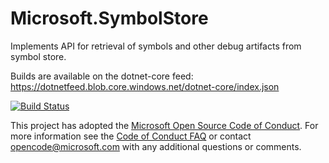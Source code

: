 # Microsoft.SymbolStore

Implements API for retrieval of symbols and other debug artifacts from symbol store.

Builds are available on the dotnet-core feed: https://dotnetfeed.blob.core.windows.net/dotnet-core/index.json

[//]: # (Begin current test results)

[![Build Status](https://dnceng.visualstudio.com/public/_apis/build/status/dotnet/symstore/symstore-public-ci?branchName=master)](https://dnceng.visualstudio.com/public/_build/latest?definitionId=587&branchName=master)

[//]: # (End current test results)

This project has adopted the [Microsoft Open Source Code of Conduct](https://opensource.microsoft.com/codeofconduct/).  For more information see the [Code of Conduct FAQ](https://opensource.microsoft.com/codeofconduct/faq/) or contact [opencode@microsoft.com](mailto:opencode@microsoft.com) with any additional questions or comments.

